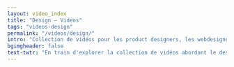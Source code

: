 ```yaml
---
layout: video_index
title: "Design – Vidéos"
tags: "videos-design"
permalink: "/videos/design/"
intro: "Collection de vidéos pour les product designers, les webdesigners... bref, un condensé du design d'interfaces & d'interactions."
bgimgheader: false
text-twtr: "En train d'explorer la collection de vidéos abordant le design d'interfaces & d'interactions du @MagDuWebdesign"
---
```


